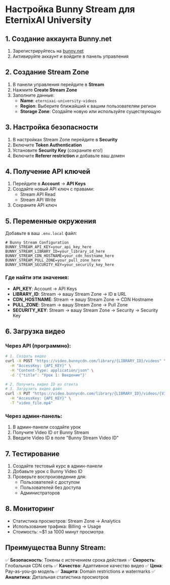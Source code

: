 # Настройка Bunny Stream для EternixAI University

## 1. Создание аккаунта Bunny.net

1. Зарегистрируйтесь на [bunny.net](https://bunny.net)
2. Активируйте аккаунт и войдите в панель управления

## 2. Создание Stream Zone

1. В панели управления перейдите в **Stream**
2. Нажмите **Create Stream Zone**
3. Заполните данные:
   - **Name**: `eternixai-university-videos`
   - **Region**: Выберите ближайший к вашим пользователям регион
   - **Storage Zone**: Создайте новую или используйте существующую

## 3. Настройка безопасности

1. В настройках Stream Zone перейдите в **Security**
2. Включите **Token Authentication**
3. Установите **Security Key** (сохраните его!)
4. Включите **Referer restriction** и добавьте ваш домен

## 4. Получение API ключей

1. Перейдите в **Account** → **API Keys**
2. Создайте новый API ключ с правами:
   - Stream API Read
   - Stream API Write
3. Сохраните API ключ

## 5. Переменные окружения

Добавьте в ваш `.env.local` файл:

```env
# Bunny Stream Configuration
BUNNY_STREAM_API_KEY=your_api_key_here
BUNNY_STREAM_LIBRARY_ID=your_library_id_here
BUNNY_STREAM_CDN_HOSTNAME=your_cdn_hostname_here
BUNNY_STREAM_PULL_ZONE=your_pull_zone_here
BUNNY_STREAM_SECURITY_KEY=your_security_key_here
```

### Где найти эти значения:

- **API_KEY**: Account → API Keys
- **LIBRARY_ID**: Stream → вашу Stream Zone → ID в URL
- **CDN_HOSTNAME**: Stream → вашу Stream Zone → CDN Hostname
- **PULL_ZONE**: Stream → вашу Stream Zone → Pull Zone
- **SECURITY_KEY**: Stream → вашу Stream Zone → Security → Security Key

## 6. Загрузка видео

### Через API (программно):

```bash
# 1. Создать видео
curl -X POST "https://video.bunnycdn.com/library/{LIBRARY_ID}/videos" \
  -H "AccessKey: {API_KEY}" \
  -H "Content-Type: application/json" \
  -d '{"title": "Урок 1: Введение"}'

# 2. Получить видео ID из ответа
# 3. Загрузить видео файл
curl -X PUT "https://video.bunnycdn.com/library/{LIBRARY_ID}/videos/{VIDEO_ID}" \
  -H "AccessKey: {API_KEY}" \
  -T "video_file.mp4"
```

### Через админ-панель:

1. В админ-панели создайте урок
2. Получите Video ID от Bunny Stream
3. Введите Video ID в поле "Bunny Stream Video ID"

## 7. Тестирование

1. Создайте тестовый курс в админ-панели
2. Добавьте урок с Bunny Video ID
3. Проверьте воспроизведение для:
   - Пользователей с доступом
   - Пользователей без доступа
   - Администраторов

## 8. Мониторинг

- Статистика просмотров: Stream Zone → Analytics
- Использование трафика: Billing → Usage
- Стоимость: ~$1 за 1000 минут просмотра

## Преимущества Bunny Stream:

✅ **Безопасность**: Токены с истечением срока действия
✅ **Скорость**: Глобальная CDN сеть
✅ **Качество**: Адаптивное качество видео
✅ **Цена**: Pay-as-you-go модель
✅ **Защита**: Domain restrictions и watermarks
✅ **Аналитика**: Детальная статистика просмотров 